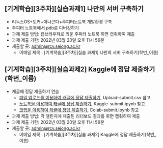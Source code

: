 
## [기계학습][3주차][실습과제1] 나만의 서버 구축하기 
- 리눅스OS+도커+아나콘다+주피터노트북 개발환경 구축
- 주피터 노트북에서 pdb로 디버깅하기
- 과제 제출 방법: 웹브라우저로 띄운 주피터 노트북 화면 캡춰하여 제출
- 과제 제출 기한: 2022년 03월 20일 오후 11시 59분
- 제출할 곳: admin@rcv.sejong.ac.kr
  - 이메일 제목 : [기계학습][3주차][실습 과제1] 나만의 서버 구축하기(학번_이름)

## [기계학습][3주차][실습과제2] Kaggle에 정답 제출하기 (학번_이름)
- 캐글에 정답 제출하기 연습
  - [파일 업로드를 이용하여 캐글에 정답 제출하기](https://www.kaggle.com/t/5751b5412d5348d0b714d7b182e28d2a), Upload-submit.csv 참고
  - [노트북을 이용하여 캐글에 정답 제출하기](https://www.kaggle.com/t/549ddbfc65674f3bbd43d36d8b7ca11b), Kaggle-submit.ipynb 참고
  - [코랩을 이용하여 캐글에 정답 제출하기](https://www.kaggle.com/t/a4f1997d358b4c2d8fddb461968718db), Colab-submit.ipynb 참고
- 과제 제출 방법:  각 챌린지에 제출된 리더보드 결과를 화면 캡춰하여 제출
- 과제 제출 기한: 2022년 03월 20일 오후 11시 59분
- 제출할 곳: admin@rcv.sejong.ac.kr 
  - 이메일 제목 : [기계학습][3주차][실습 과제2] Kaggle에 정답 제출하기(학번_이름)
